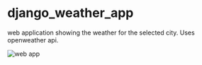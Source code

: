 # django_weather_app

web application showing the weather for the selected city. Uses openweather api.

![web app](https://i.imgur.com/Fyrdlyd.jpg)
